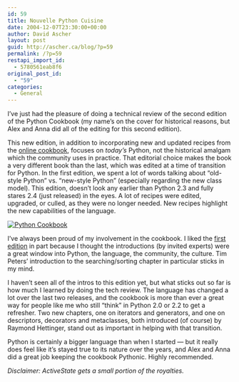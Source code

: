 ```yaml
---
id: 59
title: Nouvelle Python Cuisine
date: 2004-12-07T23:30:00+00:00
author: David Ascher
layout: post
guid: http://ascher.ca/blog/?p=59
permalink: /?p=59
restapi_import_id:
  - 5780561eab8f6
original_post_id:
  - "59"
categories:
  - General
---
```

I&#8217;ve just had the pleasure of doing a technical review of the second edition of the Python Cookbook (my name&#8217;s on the cover for historical reasons, but Alex and Anna did all of the editing for this second edition).

This new edition, in addition to incorporating new and updated recipes from the [online cookbook](http://aspn.activestate.com/ASPN/Cookbook/Python), focuses on _today&#8217;s_ Python, not the historical amalgam which the community uses in practice. That editorial choice makes the book a very different book than the last, which was edited at a time of transition for Python. In the first edition, we spent a lot of words talking about &#8220;old-style Python&#8221; vs. &#8220;new-style Python&#8221; (especially regarding the new class model). This edition, doesn&#8217;t look any earlier than Python 2.3 and fully stares 2.4 (just released) in the eyes. A lot of recipes were edited, upgraded, or culled, as they were no longer needed. New recipes highlight the new capabilities of the language.

[<img class="book" src="http://images.amazon.com/images/P/0596001673.01._SCMZZZZZZZ_.jpg" alt="Python Cookbook" />](http://www.amazon.com/gp/redirect.html?tag=davidaschersb-20&location=/exec/obidos/ASIN/0596001673%3FSubscriptionId=1P7KD2W4QQYSPAG6NC82 "View product details at Amazon")

I&#8217;ve always been proud of my involvement in the cookbook. I liked the [first edition](http://www.amazon.com/gp/redirect.html?tag=davidaschersb-20&location=/exec/obidos/ASIN/0596001673%3FSubscriptionId=1P7KD2W4QQYSPAG6NC82 "View product details at Amazon") in part because I thought the introductions (by invited experts) were a great window into Python, the language, the community, the culture. Tim Peters&#8217; introduction to the searching/sorting chapter in particular sticks in my mind.

I haven&#8217;t seen all of the intros to this edition yet, but what sticks out so far is how much I learned by doing the tech review. The language has changed a lot over the last two releases, and the cookbook is more than ever a great way for people like me who still &#8220;think&#8221; in Python 2.0 or 2.2 to get a refresher. Two new chapters, one on iterators and generators, and one on descriptors, decorators and metaclasses, both introduced (of course) by Raymond Hettinger, stand out as important in helping with that transition.

Python is certainly a bigger language than when I started &#8212; but it really does feel like it&#8217;s stayed true to its nature over the years, and Alex and Anna did a great job keeping the cookbook Pythonic. Highly recommended.

_Disclaimer: ActiveState gets a small portion of the royalties._